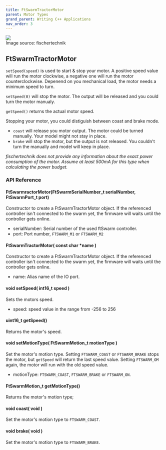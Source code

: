 ```yaml
---
title: FtSwarmTractorMotor
parent: Motor Types
grand_parent: Writing C++ Applications
nav_order: 3
---
```

<div class="ftimgdetail"> <img src="../../../assets/img/motor/motor-tractor.png"><div>Image source: fischertechnik</div></div>

## FtSwarmTractorMotor

`setSpeed(speed)` is used to start & stop your motor. A positive speed value will run the motor clockwise, a negative one will run the motor counterclockwise. 
Depenend on you mechanical load, the motor needs a minimum speed to turn. 

`setSpeed(0)` will stop the motor. The output will be released and you could turn the motor manualy. 

`getSpeed()` returns the actual motor speed.

Stopping your motor, you could distiguish between coast and brake mode. 

- `coast` will release you motor output. The motor could be turned manually. Your model might not stay in place.
- `brake` will stop the motor, but the output is not released. You couldn't turn the manually and model will keep in place.

*fischertechnik does not provide any information about the exact power consumption of the motor. Assume at least 500mA for this type when calculating the power budget.*

### API Reference

#### FtSwarmractorMotor(FtSwarmSerialNumber_t serialNumber, FtSwarmPort_t port)

Constructor to create a FtSwarmTractorMotor object. If the referenced controller isn't connected to the swarm yet, the firmware will waits until the controller gets online.

- serialNumber: Serial number of the used ftSwarm controller.
- port: Port number, `FTSWARM_M1` or `FTSWARM_M2`

#### FtSwarmTractorMotor( const char *name )

Constructor to create a FtSwarmTractorMotor object. If the referenced controller isn't connected to the swarm yet, the firmware will waits until the controller gets online.

- name: Alias name of the IO port.

#### void setSpeed( int16_t speed )

Sets the motors speed.

- speed: speed value in the range from -256 to 256

#### uint16_t getSpeed()

Returns the motor's speed.

#### void setMotionType( FtSwarmMotion_t motionType )

Set the motor's motion type. Setting `FTSWARM_COAST` or `FTSWARM_BRAKE` stops the motor, but `getSpeed` will return the last speed value. Setting `FTSWARM_OM` again,
the motor will run with the old speed value.

- motionType: `FTSWARM_COAST`, `FTSWARM_BRAKE` or `FTSWARM_ON`.

#### FtSwarmMotion_t getMotionType()

Returns the motor's motion type;

#### void coast( void )

Set the motor's motion type to `FTSWARM_COAST`.

#### void brake( void )

Set the motor's motion type to `FTSWARM_BRAKE`.